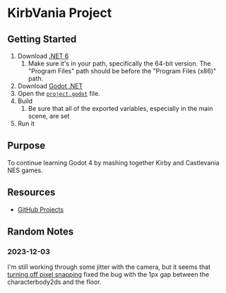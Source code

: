﻿# KirbVania Project

## Getting Started

1. Download [.NET 6](https://dotnet.microsoft.com/en-us/download/dotnet/6.0)
   1. Make sure it's in your path, specifically the 64-bit version. The "Program Files" path should be before the "Program Files (x86)" path.
2. Download [Godot .NET](https://godotengine.org/download/archive/4.1.3-stable/)
3. Open the [`project.godot`](./project.godot) file.
4. Build
   1. Be sure that all of the exported variables, especially in the main scene, are set
5. Run it

## Purpose

To continue learning Godot 4 by mashing together Kirby and Castlevania NES games.

## Resources

 - [GitHub Projects](https://github.com/users/dually8/projects/3)

## Random Notes

### 2023-12-03

I'm still working through some jitter with the camera, but it seems that [turning off pixel snapping](https://www.reddit.com/r/godot/comments/10rjp3f/godot_4_potential_fix_for_jitteringgap_between/) fixed the bug with the 1px gap between the characterbody2ds and the floor.
